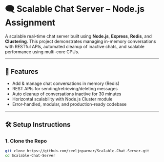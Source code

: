 # 🗨️ Scalable Chat Server – Node.js Assignment

A scalable real-time chat server built using **Node.js**, **Express**, **Redis**, and **Clustering**. This project demonstrates managing in-memory conversations with RESTful APIs, automated cleanup of inactive chats, and scalable performance using multi-core CPUs.

---

## 🚀 Features

- Add & manage chat conversations in memory (Redis)
- REST APIs for sending/retrieving/deleting messages
- Auto cleanup of conversations inactive for 30 minutes
- Horizontal scalability with Node.js Cluster module
- Error-handled, modular, and production-ready codebase

---

## 🛠️ Setup Instructions

### 1. Clone the Repo

```bash
git clone https://github.com/zeeljnparmar/Scalable-Chat-Server.git
cd Scalable-Chat-Server
